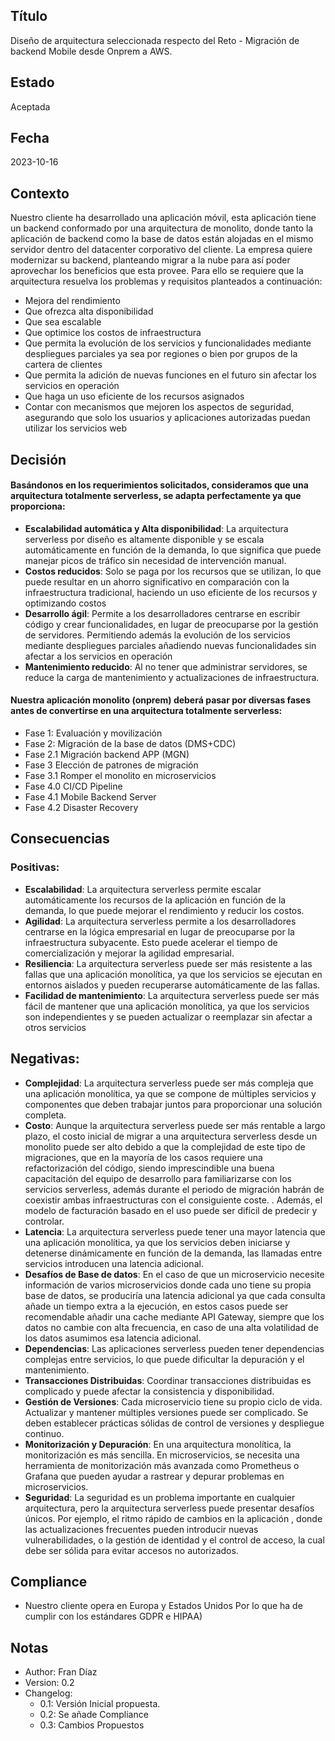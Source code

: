 ## Título
Diseño de arquitectura seleccionada respecto del Reto - Migración de backend Mobile desde Onprem a AWS.
## Estado
Aceptada
## Fecha
2023-10-16
## Contexto
Nuestro cliente ha desarrollado una aplicación móvil, esta aplicación tiene un backend conformado por una arquitectura de monolito, donde tanto la aplicación de backend como la base de datos están alojadas en el mismo servidor dentro del datacenter corporativo del cliente. La empresa quiere modernizar su backend, planteando migrar a la nube para así poder aprovechar los beneficios que esta provee.
Para ello se requiere que la arquitectura resuelva los problemas y requisitos planteados a continuación:
- Mejora del rendimiento
- Que ofrezca alta disponibilidad
- Que sea escalable
- Que optimice los costos de infraestructura
- Que permita la evolución de los servicios y funcionalidades mediante despliegues parciales ya sea por regiones o bien por grupos de la cartera de clientes
- Que permita la adición de nuevas funciones en el futuro sin afectar los servicios en operación
- Que haga un uso eficiente de los recursos asignados
- Contar con mecanismos que mejoren los aspectos de seguridad, asegurando que solo los usuarios y aplicaciones autorizadas puedan utilizar los servicios web

## Decisión
####	Basándonos en los requerimientos solicitados, consideramos que una arquitectura totalmente serverless, se adapta perfectamente ya que proporciona:
- **Escalabilidad automática y Alta disponibilidad**: La arquitectura serverless por diseño es altamente disponible y se escala automáticamente en función de la demanda, lo que significa que puede manejar picos de tráfico sin necesidad de intervención manual.
-	**Costos reducidos**: Solo se paga por los recursos que se utilizan, lo que puede resultar en un ahorro significativo en comparación con la infraestructura tradicional, haciendo un uso eficiente de los recursos y optimizando costos
-	**Desarrollo ágil**: Permite a los desarrolladores centrarse en escribir código y crear funcionalidades, en lugar de preocuparse por la gestión de servidores. Permitiendo además la evolución de los servicios mediante despliegues parciales añadiendo nuevas funcionalidades sin afectar a los servicios en operación
-	**Mantenimiento reducido**: Al no tener que administrar servidores, se reduce la carga de mantenimiento y actualizaciones de infraestructura.
####  Nuestra aplicación monolito (onprem) deberá pasar por diversas fases antes de convertirse en una arquitectura totalmente serverless:
-	Fase 1: Evaluación y movilización
-	Fase 2: Migración de la base de datos (DMS+CDC)
-	Fase 2.1 Migración backend APP (MGN)
-	Fase 3 Elección de patrones de migración
-	Fase 3.1 Romper el monolito en microservicios
-	Fase 4.0 CI/CD Pipeline
-	Fase 4.1 Mobile Backend Server
-	Fase 4.2 Disaster Recovery
## Consecuencias
### Positivas:
-	**Escalabilidad**: La arquitectura serverless permite escalar automáticamente los recursos de la aplicación en función de la demanda, lo que puede mejorar el rendimiento y reducir los costos.
-	**Agilidad**: La arquitectura serverless permite a los desarrolladores centrarse en la lógica empresarial en lugar de preocuparse por la infraestructura subyacente. Esto puede acelerar el tiempo de comercialización y mejorar la agilidad empresarial.
-	**Resiliencia**: La arquitectura serverless puede ser más resistente a las fallas que una aplicación monolítica, ya que los servicios se ejecutan en entornos aislados y pueden recuperarse automáticamente de las fallas.
-	**Facilidad de mantenimiento**: La arquitectura serverless puede ser más fácil de mantener que una aplicación monolítica, ya que los servicios son independientes y se pueden actualizar o reemplazar sin afectar a otros servicios
## Negativas:
-	**Complejidad**: La arquitectura serverless puede ser más compleja que una aplicación monolítica, ya que se compone de múltiples servicios y componentes que deben trabajar juntos para proporcionar una solución completa.
-	**Costo**: Aunque la arquitectura serverless puede ser más rentable a largo plazo, el costo inicial de migrar a una arquitectura serverless desde un monolito puede ser alto debido a que la complejidad de este tipo de migraciones, que en la mayoría de los casos requiere una refactorización del código, siendo imprescindible una buena capacitación del equipo de desarrollo para familiarizarse con los servicios serverless, además durante el periodo de migración habrán de coexistir ambas infraestructuras con el consiguiente coste. . Además, el modelo de facturación basado en el uso puede ser difícil de predecir y controlar.
-	**Latencia**: La arquitectura serverless puede tener una mayor latencia que una aplicación monolítica, ya que los servicios deben iniciarse y detenerse dinámicamente en función de la demanda, las llamadas entre servicios introducen una latencia adicional. 
-	**Desafíos de Base de datos**: En el caso de que un microservicio necesite información de varios microservicios donde cada uno tiene su propia base de datos, se produciría una latencia adicional ya que cada consulta añade un tiempo extra a la ejecución, en estos casos puede ser recomendable añadir una cache mediante API Gateway, siempre que los datos no cambie con alta frecuencia, en caso de una alta volatilidad de los datos asumimos esa latencia adicional.
-	**Dependencias**: Las aplicaciones serverless pueden tener dependencias complejas entre servicios, lo que puede dificultar la depuración y el mantenimiento.
-	**Transacciones Distribuidas**: Coordinar transacciones distribuidas es complicado y puede afectar la consistencia y disponibilidad.
-	**Gestión de Versiones**: Cada microservicio tiene su propio ciclo de vida. Actualizar y mantener múltiples versiones puede ser complicado. Se deben establecer prácticas sólidas de control de versiones y despliegue continuo.
-	**Monitorización y Depuración**: En una arquitectura monolítica, la monitorización es más sencilla. En microservicios, se necesita una herramienta de monitorización más avanzada como Prometheus o Grafana que pueden ayudar a rastrear y depurar problemas en microservicios.
-	**Seguridad**: La seguridad es un problema importante en cualquier arquitectura, pero la arquitectura serverless puede presentar desafíos únicos. Por ejemplo, el ritmo rápido de cambios en la aplicación , donde las actualizaciones frecuentes pueden introducir nuevas vulnerabilidades, o la gestión de identidad y el control de acceso, la cual debe ser sólida para evitar accesos no autorizados.
## Compliance
-	Nuestro cliente opera en Europa y Estados Unidos Por lo que ha de cumplir con los estándares GDPR e HIPAA)
## Notas
-	Author: Fran Díaz
-	Version: 0.2
-	Changelog:
    - 0.1: Versión Inicial propuesta.
    -	0.2: Se añade Compliance
    -	0.3: Cambios Propuestos


